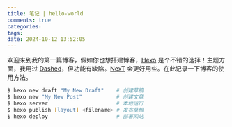 ```yaml
---
title: 笔记 | hello-world
comments: true
categories:
tags:
date: 2024-10-12 13:52:05
---
```



欢迎来到我的第一篇博客，假如你也想搭建博客，[Hexo](hexo.io) 是个不错的选择！主题方面，我用过 [Dashed](https://sunnybyeon.github.io/hexo-theme-dashed/)，但功能有缺陷。[NexT](https://theme-next.js.org/) 会更好用些。在此记录一下博客的使用方法。

```zsh
$ hexo new draft "My New Draft"    # 创建草稿
$ hexo new "My New Post"           # 创建文章
$ hexo server                      # 本地运行
$ hexo publish [layout] <filename> # 发布草稿
$ hexo deploy                      # 部署网站
```
